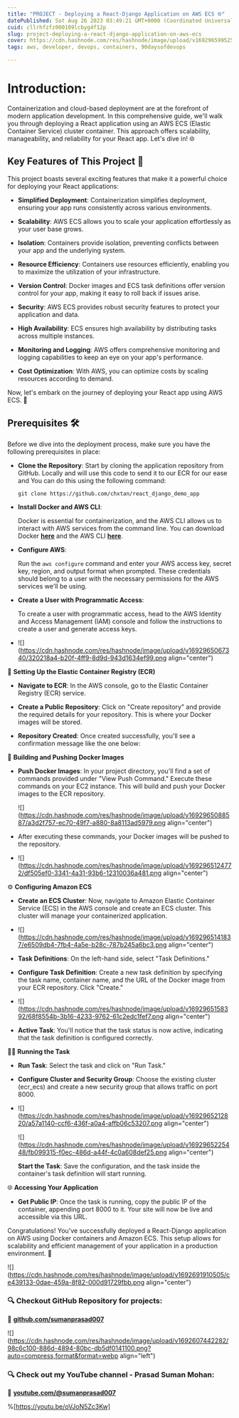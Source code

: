 ```yaml
---
title: "PROJECT - Deploying a React-Django Application on AWS ECS 🌐"
datePublished: Sat Aug 26 2023 03:49:21 GMT+0000 (Coordinated Universal Time)
cuid: cllrhfzfz000109lcbyg4f12p
slug: project-deploying-a-react-django-application-on-aws-ecs
cover: https://cdn.hashnode.com/res/hashnode/image/upload/v1692965995259/e992b39e-87aa-498c-abaf-f13d63c12bd1.png
tags: aws, developer, devops, containers, 90daysofdevops

---
```


# **Introduction:**

Containerization and cloud-based deployment are at the forefront of modern application development. In this comprehensive guide, we'll walk you through deploying a React application using an AWS ECS (Elastic Container Service) cluster container. This approach offers scalability, manageability, and reliability for your React app. Let's dive in! 🌐

## **Key Features of This Project 🌟**

This project boasts several exciting features that make it a powerful choice for deploying your React applications:

* **Simplified Deployment**: Containerization simplifies deployment, ensuring your app runs consistently across various environments.
    
* **Scalability**: AWS ECS allows you to scale your application effortlessly as your user base grows.
    
* **Isolation**: Containers provide isolation, preventing conflicts between your app and the underlying system.
    
* **Resource Efficiency**: Containers use resources efficiently, enabling you to maximize the utilization of your infrastructure.
    
* **Version Control**: Docker images and ECS task definitions offer version control for your app, making it easy to roll back if issues arise.
    
* **Security**: AWS ECS provides robust security features to protect your application and data.
    
* **High Availability**: ECS ensures high availability by distributing tasks across multiple instances.
    
* **Monitoring and Logging**: AWS offers comprehensive monitoring and logging capabilities to keep an eye on your app's performance.
    
* **Cost Optimization**: With AWS, you can optimize costs by scaling resources according to demand.
    

Now, let's embark on the journey of deploying your React app using AWS ECS. 🚢

## **Prerequisites 🛠️**

Before we dive into the deployment process, make sure you have the following prerequisites in place:

* **Clone the Repository**: Start by cloning the application repository from GitHub. Locally and will use this code to send it to our ECR for our ease and You can do this using the following command:
    
    ```plaintext
    git clone https://github.com/chxtan/react_django_demo_app
    ```
    
* **Install Docker and AWS CLI**:
    
    Docker is essential for containerization, and the AWS CLI allows us to interact with AWS services from the command line. You can download Docker [**here**](https://www.docker.com/get-started) and the AWS CLI [**here**](https://aws.amazon.com/cli/).
    
* **Configure AWS**:
    
    Run the `aws configure` command and enter your AWS access key, secret key, region, and output format when prompted. These credentials should belong to a user with the necessary permissions for the AWS services we'll be using.
    
* **Create a User with Programmatic Access**:
    
    To create a user with programmatic access, head to the AWS Identity and Access Management (IAM) console and follow the instructions to create a user and generate access keys.
    
* ![](https://cdn.hashnode.com/res/hashnode/image/upload/v1692965067340/320218a4-b20f-4ff9-8d9d-943d1634ef99.png align="center")
    

🔧 **Setting Up the Elastic Container Registry (ECR)**

* **Navigate to ECR**: In the AWS console, go to the Elastic Container Registry (ECR) service.
    
* **Create a Public Repository**: Click on "Create repository" and provide the required details for your repository. This is where your Docker images will be stored.
    
* **Repository Created**: Once created successfully, you'll see a confirmation message like the one below:
    

🐳 **Building and Pushing Docker Images**

* **Push Docker Images**: In your project directory, you'll find a set of commands provided under "View Push Command." Execute these commands on your EC2 instance. This will build and push your Docker images to the ECR repository.
    
    ![](https://cdn.hashnode.com/res/hashnode/image/upload/v1692965088587/a3d2f757-ec70-49f7-a880-8a8113ad5979.png align="center")
    
* After executing these commands, your Docker images will be pushed to the repository.
    
* ![](https://cdn.hashnode.com/res/hashnode/image/upload/v1692965124772/df505ef0-3341-4a31-93b6-12310036a481.png align="center")
    

⚙️ **Configuring Amazon ECS**

* **Create an ECS Cluster**: Now, navigate to Amazon Elastic Container Service (ECS) in the AWS console and create an ECS cluster. This cluster will manage your containerized application.
    
* ![](https://cdn.hashnode.com/res/hashnode/image/upload/v1692965141837/e6509db4-7fb4-4a5e-b28c-787b245a6bc3.png align="center")
    
* **Task Definitions**: On the left-hand side, select "Task Definitions."
    
* **Configure Task Definition**: Create a new task definition by specifying the task name, container name, and the URL of the Docker image from your ECR repository. Click "Create."
    
* ![](https://cdn.hashnode.com/res/hashnode/image/upload/v1692965158392/68f8554b-3b16-4233-9762-61c2edc1fef7.png align="center")
    
* **Active Task**: You'll notice that the task status is now active, indicating that the task definition is configured correctly.
    

🏃‍♀️ **Running the Task**

* **Run Task**: Select the task and click on "Run Task."
    
* **Configure Cluster and Security Group**: Choose the existing cluster (ecr\_ecs) and create a new security group that allows traffic on port 8000.
    
* ![](https://cdn.hashnode.com/res/hashnode/image/upload/v1692965212820/a57a1140-ccf6-436f-a0a4-affb06c53207.png align="center")
    
    ![](https://cdn.hashnode.com/res/hashnode/image/upload/v1692965225448/fb099315-f0ec-486d-a44f-4c0a608def25.png align="center")
    
    **Start the Task**: Save the configuration, and the task inside the container's task definition will start running.
    

🌐 **Accessing Your Application**

* **Get Public IP**: Once the task is running, copy the public IP of the container, appending port 8000 to it. Your site will now be live and accessible via this URL.
    

Congratulations! You've successfully deployed a React-Django application on AWS using Docker containers and Amazon ECS. This setup allows for scalability and efficient management of your application in a production environment. 🎉

![](https://cdn.hashnode.com/res/hashnode/image/upload/v1692691910505/ce439133-0dae-459a-8f82-000d91729fbb.png align="center")

### **🔍 Checkout GitHub Repository for projects:**

**🔗** [**github.com/sumanprasad007**](http://github.com/sumanprasad007)

![](https://cdn.hashnode.com/res/hashnode/image/upload/v1692607442282/98c6c100-886d-4894-80bc-db5df0141100.png?auto=compress,format&format=webp align="left")

### **🔍 Check out my YouTube channel - Prasad Suman Mohan:**

🔗 [**youtube.com/@sumanprasad007**](http://youtube.com/@sumanprasad007)

%[https://youtu.be/oVJoN5Zc3Kw]
